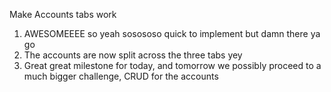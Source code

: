 Make Accounts tabs work
1. AWESOMEEEE so yeah sosososo quick to implement but damn there ya go
2. The accounts are now split across the three tabs yey
3. Great great milestone for today, and tomorrow we possibly proceed to a much bigger challenge, CRUD for the accounts